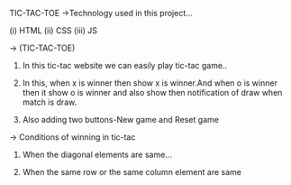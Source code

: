 TIC-TAC-TOE
->Technology used in this project...

(i) HTML 
(ii) CSS 
(iii) JS

-> (TIC-TAC-TOE)
1. In this tic-tac website we can easily play tic-tac game.. 

2. In this, when x is winner then show x is winner.And when o is winner then it show o is winner and also show then notification of draw when match is draw.
 
 3. Also adding two buttons-New game and Reset game

-> Conditions of winning in tic-tac 

1. When the diagonal elements are same...

2. When the same row or the same column element are same
